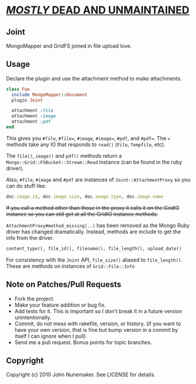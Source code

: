# [*MOSTLY* DEAD AND UNMAINTAINED](https://www.youtube.com/shorts/nkpAUKqfel4)

## Joint

MongoMapper and GridFS joined in file upload love.

## Usage

Declare the plugin and use the attachment method to make attachments.
```ruby
class Foo
  include MongoMapper::Document
  plugin Joint

  attachment :file
  attachment :image
  attachment :pdf
end
```

This gives you `#file`, `#file=`, `#image`, `#image=`, `#pdf`, and `#pdf=`. The `=` methods take any IO that responds to `read()` (`File`, `Tempfile`, etc).

The `file()`, `image()` and `pdf()` methods return a `Mongo::Grid::FSBucket::Stream::Read` instance (can be found in the ruby driver).

Also, `#file`, `#image` and `#pdf` are instances of `Joint::AttachmentProxy` so you can do stuff like:

```ruby
doc.image.id, doc.image.size, doc.image.type, doc.image.name
```
~~If you call a method other than those in the proxy it calls it on the GridIO
instance so you can still get at all the GridIO instance methods.~~

`AttachmentProxy#method_missing(..)` has been removed as the Mongo Ruby driver
has changed dramatically. Instead, methods are include to get the info from the
driver.

```ruby
content_type(), file_id(), filename(), file_length(), upload_date()
```
For consistency with the `Joint` API, `file_size()` aliased to `file_length()`.
These are methods on instances of `Grid::File::Info`

## Note on Patches/Pull Requests

* Fork the project.
* Make your feature addition or bug fix.
* Add tests for it. This is important so I don't break it in a
  future version unintentionally.
* Commit, do not mess with rakefile, version, or history.
  (if you want to have your own version, that is fine but bump version in a commit by itself I can ignore when I pull)
* Send me a pull request. Bonus points for topic branches.

## Copyright

Copyright (c) 2010 John Nunemaker. See LICENSE for details.
